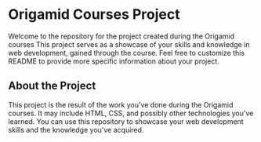# Origamid Courses Project

Welcome to the repository for the project created during the Origamid courses This project serves as a showcase of your skills and knowledge in web development, gained through the course. Feel free to customize this README to provide more specific information about your project.

## About the Project

This project is the result of the work you've done during the Origamid courses. It may include HTML, CSS, and possibly other technologies you've learned. You can use this repository to showcase your web development skills and the knowledge you've acquired.
